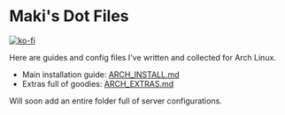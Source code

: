 # Maki's Dot Files

[![ko-fi](https://ko-fi.com/img/githubbutton_sm.svg)](https://ko-fi.com/Q5Q0MLBI)

Here are guides and config files I've written and collected for Arch Linux.

-   Main installation guide: [ARCH_INSTALL.md](ARCH_INSTALL.md)
-   Extras full of goodies: [ARCH_EXTRAS.md](ARCH_EXTRAS.md)

Will soon add an entire folder full of server configurations.

